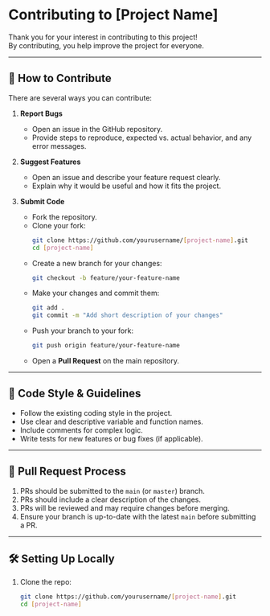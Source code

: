 # Contributing to [Project Name]

Thank you for your interest in contributing to this project!  
By contributing, you help improve the project for everyone.

---

## 📝 How to Contribute

There are several ways you can contribute:

1. **Report Bugs**  
   - Open an issue in the GitHub repository.  
   - Provide steps to reproduce, expected vs. actual behavior, and any error messages.

2. **Suggest Features**  
   - Open an issue and describe your feature request clearly.  
   - Explain why it would be useful and how it fits the project.

3. **Submit Code**  
   - Fork the repository.  
   - Clone your fork:
     ```bash
     git clone https://github.com/yourusername/[project-name].git
     cd [project-name]
     ```
   - Create a new branch for your changes:
     ```bash
     git checkout -b feature/your-feature-name
     ```
   - Make your changes and commit them:
     ```bash
     git add .
     git commit -m "Add short description of your changes"
     ```
   - Push your branch to your fork:
     ```bash
     git push origin feature/your-feature-name
     ```
   - Open a **Pull Request** on the main repository.

---

## 🧹 Code Style & Guidelines

- Follow the existing coding style in the project.  
- Use clear and descriptive variable and function names.  
- Include comments for complex logic.  
- Write tests for new features or bug fixes (if applicable).

---

## 🔄 Pull Request Process

1. PRs should be submitted to the `main` (or `master`) branch.  
2. PRs should include a clear description of the changes.  
3. PRs will be reviewed and may require changes before merging.  
4. Ensure your branch is up-to-date with the latest `main` before submitting a PR.

---

## 🛠️ Setting Up Locally

1. Clone the repo:
   ```bash
   git clone https://github.com/yourusername/[project-name].git
   cd [project-name]
